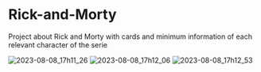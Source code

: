 # Rick-and-Morty

Project about Rick and Morty with cards and minimum information of each relevant character of the serie

![2023-08-08_17h11_26](https://github.com/ALauraOliva/Rick-and-Morty/assets/131173529/14740d0a-7dd2-41b5-9bcd-01f6942db10c)
![2023-08-08_17h12_06](https://github.com/ALauraOliva/Rick-and-Morty/assets/131173529/7d658f0c-a97d-4efe-a1c9-ff5b77c3e0a5)
![2023-08-08_17h12_53](https://github.com/ALauraOliva/Rick-and-Morty/assets/131173529/a3bed87e-8b04-4316-a0af-c35b6705f1c2)
